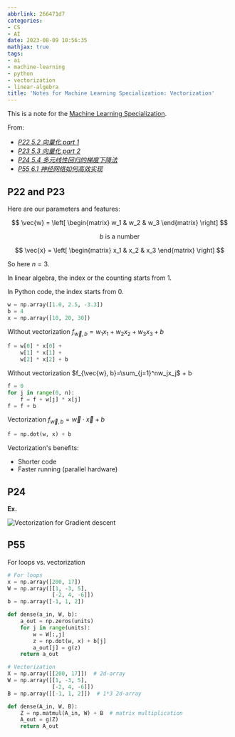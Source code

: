 ```yaml
---
abbrlink: 266471d7
categories:
- CS
- AI
date: 2023-08-09 10:56:35
mathjax: true
tags:
- ai
- machine-learning
- python
- vectorization
- linear-algebra
title: 'Notes for Machine Learning Specialization: Vectorization'
---
```


This is a note for the [Machine Learning Specialization](https://www.coursera.org/specializations/machine-learning-introduction).

<!--more-->

From:

- _[P22 5.2 向量化 part 1](https://www.bilibili.com/video/BV19B4y1W76i?p=22)_
- _[P23 5.3 向量化 part 2](https://www.bilibili.com/video/BV19B4y1W76i?p=23)_
- _[P24 5.4 多元线性回归的梯度下降法](https://www.bilibili.com/video/BV19B4y1W76i?p=24)_
- _[P55 6.1 神经网络如何高效实现](https://www.bilibili.com/video/BV19B4y1W76i?p=55)_

## P22 and P23

Here are our parameters and features:

$$
\vec{w} =
\left[
\begin{matrix}
w_1 & w_2 & w_3
\end{matrix}
\right]
$$

$$
b \text{ is a number}
$$

$$
\vec{x} =
\left[
\begin{matrix}
x_1 & x_2 & x_3
\end{matrix}
\right]
$$

So here $n=3$.

In linear algebra, the index or the counting starts from 1.

In Python code, the index starts from 0.

```python
w = np.array([1.0, 2.5, -3.3])
b = 4
x = np.array([10, 20, 30])
```

Without vectorization $f_{\vec{w}, b}=w_1x_1+w_2x_2+w_3x_3+b$

```python
f = w[0] * x[0] +
    w[1] * x[1] +
    w[2] * x[2] + b
```

Without vectorization $f_{\vec{w}, b}=\sum_{j=1}^nw_jx_j$ + b

```python
f = 0
for j in range(0, n):
    f = f + w[j] * x[j]
f = f + b
```

Vectorization $f_{\vec{w}, b}=\vec{w}\cdot\vec{x} + b$

```python
f = np.dot(w, x) + b
```

Vectorization's benefits:

- Shorter code
- Faster running (parallel hardware)

## P24

**Ex.**

![Vectorization for Gradient descent](https://b316f18.webp.li/blog-imgs/cs/ai/notes-for-machine-learning-specialization-vectorization/1.png)

## P55

For loops vs. vectorization

```python
# For loops
x = np.array([200, 17])
W = np.array([[1, -3, 5],
              [-2, 4, -6]])
b = np.array([-1, 1, 2])

def dense(a_in, W, b):
    a_out = np.zeros(units)
    for j in range(units):
        w = W[:,j]
        z = np.dot(w, x) + b[j]
        a_out[j] = g(z)
    return a_out
```

```python
# Vectorization
X = np.array([[200, 17]])  # 2d-array
W = np.array([[1, -3, 5],
              [-2, 4, -6]])
B = np.array([[-1, 1, 2]])  # 1*3 2d-array

def dense(A_in, W, B):
    Z = np.matmul(A_in, W) + B  # matrix multiplication
    A_out = g(Z)
    return A_out
```